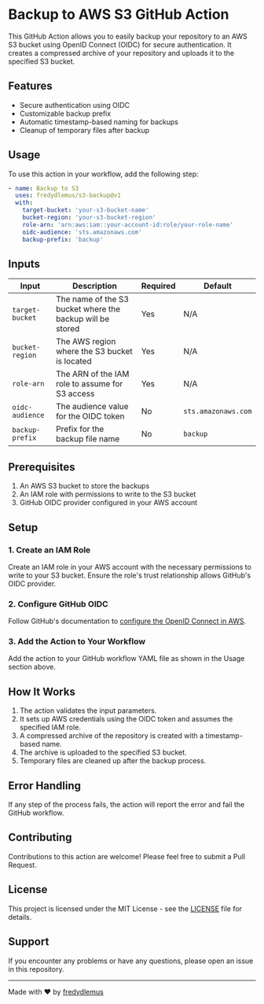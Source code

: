 # Backup to AWS S3 GitHub Action

This GitHub Action allows you to easily backup your repository to an AWS S3 bucket using OpenID Connect (OIDC) for secure authentication. It creates a compressed archive of your repository and uploads it to the specified S3 bucket.

## Features

- Secure authentication using OIDC
- Customizable backup prefix
- Automatic timestamp-based naming for backups
- Cleanup of temporary files after backup

## Usage

To use this action in your workflow, add the following step:

```yaml
- name: Backup to S3
  uses: fredydlemus/s3-backup@v1
  with:
    target-bucket: 'your-s3-bucket-name'
    bucket-region: 'your-s3-bucket-region'
    role-arn: 'arn:aws:iam::your-account-id:role/your-role-name'
    oidc-audience: 'sts.amazonaws.com'
    backup-prefix: 'backup'
```

## Inputs

| Input | Description | Required | Default |
|-------|-------------|----------|---------|
| `target-bucket` | The name of the S3 bucket where the backup will be stored | Yes | N/A |
| `bucket-region` | The AWS region where the S3 bucket is located | Yes | N/A |
| `role-arn` | The ARN of the IAM role to assume for S3 access | Yes | N/A |
| `oidc-audience` | The audience value for the OIDC token | No | `sts.amazonaws.com` |
| `backup-prefix` | Prefix for the backup file name | No | `backup` |

## Prerequisites

1. An AWS S3 bucket to store the backups
2. An IAM role with permissions to write to the S3 bucket
3. GitHub OIDC provider configured in your AWS account

## Setup

### 1. Create an IAM Role

Create an IAM role in your AWS account with the necessary permissions to write to your S3 bucket. Ensure the role's trust relationship allows GitHub's OIDC provider.

### 2. Configure GitHub OIDC

Follow GitHub's documentation to [configure the OpenID Connect in AWS](https://docs.github.com/en/actions/deployment/security-hardening-your-deployments/configuring-openid-connect-in-amazon-web-services).

### 3. Add the Action to Your Workflow

Add the action to your GitHub workflow YAML file as shown in the Usage section above.

## How It Works

1. The action validates the input parameters.
2. It sets up AWS credentials using the OIDC token and assumes the specified IAM role.
3. A compressed archive of the repository is created with a timestamp-based name.
4. The archive is uploaded to the specified S3 bucket.
5. Temporary files are cleaned up after the backup process.

## Error Handling

If any step of the process fails, the action will report the error and fail the GitHub workflow.

## Contributing

Contributions to this action are welcome! Please feel free to submit a Pull Request.

## License

This project is licensed under the MIT License - see the [LICENSE](LICENSE) file for details.

## Support

If you encounter any problems or have any questions, please open an issue in this repository.

---

Made with ❤️ by [fredydlemus](https://github.com/fredydlemus)
